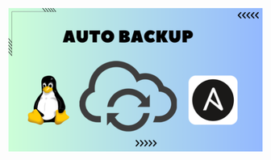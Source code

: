 ![image alt](https://github.com/AdhmAbdein/Auto-backup/blob/9eafdcdb12c4dd9928daba14ed253f44006450fe/image.png)
